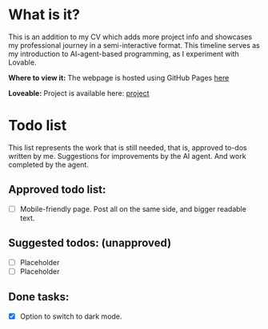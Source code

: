 # What is it?
This is an addition to my CV which adds more project info and showcases my professional journey in a semi-interactive format.
This timeline serves as my introduction to AI-agent-based programming, as I experiment with Lovable.

**Where to view it:**
The webpage is hosted using GitHub Pages [here](https://skorbiz.github.io/laursen/)

**Loveable:**
Project is available here: [project](https://lovable.dev/projects/fd7da10e-2ae3-463f-8dec-551df21e6461)

# Todo list
This list represents the work that is still needed, that is, approved to-dos written by me. Suggestions for improvements by the AI agent. And work completed by the agent.

## Approved todo list:
- [ ] Mobile-friendly page. Post all on the same side, and bigger readable text.

## Suggested todos: (unapproved)
- [ ] Placeholder
- [ ] Placeholder

## Done tasks:
- [x] Option to switch to dark mode.
